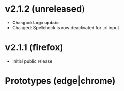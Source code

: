 # v2.1.2 (unreleased)

- Changed: Logo update
- Changed: Spellcheck is now deactivated for url input

# v2.1.1 (firefox)

- Initial public release

# Prototypes (edge|chrome)
